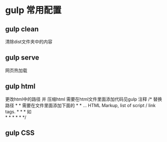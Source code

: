 # gulp 常用配置

## gulp clean 
清除dist文件夹中的内容

## gulp serve
网页热加载

## gulp html 
更改html中的路径 并 压缩html
需要在html文件里面添加代码见gulp 注释
	/* 替换路径
	 *
	 *  需要在文件里面添加下面的
	 *	<!-- build:<type>(alternate search path) <path> <parameters> -->
	 *	... HTML Markup, list of script / link tags.
	 *	<!-- endbuild -->
	 *
	 *  如     
	 *  <!-- build:css css/combined.css -->
	 *  	<link href="css/one.css" rel="stylesheet">
	 *  	<link href="css/two.css" rel="stylesheet">
	 *  <!-- endbuild -->
	 *
	 */

## gulp CSS


  

   

